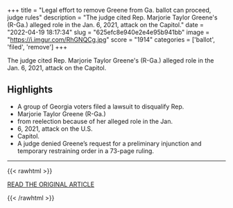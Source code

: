 +++
title = "Legal effort to remove Greene from Ga. ballot can proceed, judge rules"
description = "The judge cited Rep. Marjorie Taylor Greene's (R-Ga.) alleged role in the Jan. 6, 2021, attack on the Capitol."
date = "2022-04-19 18:17:34"
slug = "625efc8e940e2e4e95b941bb"
image = "https://i.imgur.com/RhGNQCg.jpg"
score = "1914"
categories = ['ballot', 'filed', 'remove']
+++

The judge cited Rep. Marjorie Taylor Greene's (R-Ga.) alleged role in the Jan. 6, 2021, attack on the Capitol.

## Highlights

- A group of Georgia voters filed a lawsuit to disqualify Rep.
- Marjorie Taylor Greene (R-Ga.)
- from reelection because of her alleged role in the Jan.
- 6, 2021, attack on the U.S.
- Capitol.
- A judge denied Greene’s request for a preliminary injunction and temporary restraining order in a 73-page ruling.

---

{{< rawhtml >}}
  <p class="article-category">
    <a target="_blank" href="https://www.washingtonpost.com/politics/2022/04/19/greene-jan6-ballot-legal-challenge/">READ THE ORIGINAL ARTICLE</a>
  </p>
{{< /rawhtml >}}
